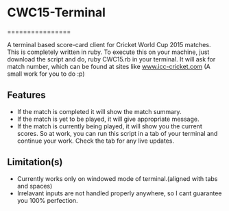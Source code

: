 # CWC15-Terminal
================

A terminal based score-card client for Cricket World Cup 2015 matches. This is completely written in ruby. 
To execute this on your machine, just download the script and do,
  ruby CWC15.rb
in your terminal.
It will ask for match number, which can be found at sites like www.icc-cricket.com (A small work for you to do :p)

Features
--------
* If the match is completed it will show the match summary.
* If the match is yet to be played, it will give appropriate message.
* If the match is currently being played, it will show you the current scores. So at work, you can run this script in a tab of your terminal and continue your work. Check the tab for any live updates.

Limitation(s)
-------------
* Currently works only on windowed mode of terminal.(aligned with tabs and spaces)
* Irrelavant inputs are not handled properly anywhere, so I cant guarantee you 100% perfection.


